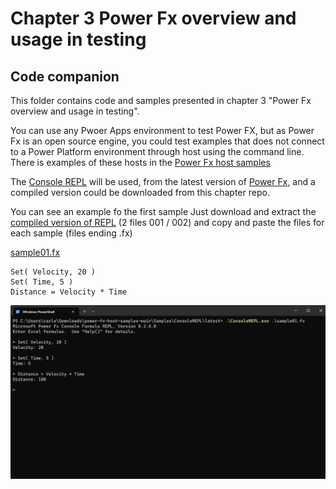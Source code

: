 # Chapter 3 Power Fx overview and usage in testing
## Code companion

This folder contains code and samples presented in chapter 3 "Power Fx overview and usage in testing".

You can use any Pwoer Apps environment to test Power FX, but as Power Fx is an open source engine, you could test examples that does not connect to a Power Platform environment through host using the command line. There is examples of these hosts in the [Power Fx host samples](https://github.com/microsoft/power-fx-host-samples)

The [Console REPL](https://github.com/microsoft/Power-Fx/tree/main/src/tools/Repl) will be used, from the latest version of [Power Fx](https://github.com/microsoft/Power-Fx), and a compiled version could be downloaded from this chapter repo.

You can see an example fo the first sample
Just download and extract the [compiled version of REPL](REPL.zip.001) (2 files 001 / 002) and copy and paste the files for each sample (files ending .fx)

[sample01.fx](sample01.fx)
``` Power Fx
Set( Velocity, 20 )
Set( Time, 5 )
Distance = Velocity * Time
```

![first sample](sample01.png)

